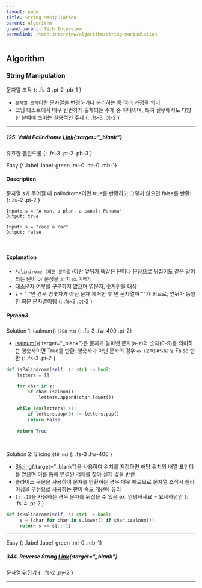 ```yaml
---
layout: page
title: String Manipulation
parent: Algorithm
grand_parent: Tech Interview
permalink: /tech-interview/algorithm/string-manipulation
---
```


## Algorithm

### String Manipulation
문자열 조작
{: .fs-3 .pt-2 .pb-1 }

- `문자열 조작`이란 문자열을 변경하거나 분리하는 등 여러 과정을 의미
- 코딩 테스트에서 매우 빈번하게 출제되는 주제 중 하나이며, 특히 실무에서도 다양한 분야에 쓰이는 실용적인 주제
{: .fs-3 .pt-2 }

---

##### 125. Valid Palindrome [Link](https://leetcode.com/problems/valid-palindrome){:target="_blank"}
유효한 팰린드롬 
{: .fs-3 .pt-2 .pb-3 }

Easy
{: .label .label-green .ml-0 .mt-0 .mb-1}

#### Description

문자열 s가 주어질 때 palindrome이면 true를 반환하고 그렇지 않으면 false를 반환:
{: .fs-2 .pt-2 }

```
Input: s = "A man, a plan, a canal: Panama"
Output: true

Input: s = "race a car"
Output: false
```

<br />

#### Explanation

- `Palindrome (회문 문자열)`이란 앞뒤가 똑같은 단어나 문장으로 뒤집어도 같은 말이 되는 단어 or 문장을 의미 <small>ex. 기러기</small>
- 대소문자 여부를 구분하지 않으며 영문자, 숫자만을 대상
- s = " "인 경우 영숫자가 아닌 문자 제거한 후 빈 문자열이 ""가 되므로, 앞뒤가 동일한 회문 문자열이됨
{: .fs-3 .pt-2 }


##### Python3

Solution 1: isalnum() <small>(298 ms)</small>
{: .fs-3 .fw-400 .pt-2}

- [isalnum()](https://www.w3schools.com/python/ref_string_isalnum.asp){:target="_blank"}은 문자가 알파벳 문자(a-z)와 숫자(0-9)를 의미하는 영숫자이면 True를 반환. 영숫자가 아닌 문자의 경우 <small>ex. (공백)!#%&? 등</small> False 반환
{: .fs-3 .pt-2 }

```python
def isPalindrome(self, s: str) -> bool:
    letters = []

    for char in s:
        if char.isalnum():
            letters.append(char.lower())
    
    while len(letters) >1:
        if letters.pop(0) != letters.pop()
        return False
    
    return True
```

<Br />

Solution 2: Slicing <small>(46 ms)</small>
{: .fs-3 .fw-400 }

- [Slicing](https://www.w3schools.com/python/python_strings_slicing.asp){:target="_blank"}을 사용하여 위치를 지정하면 해당 위치의 배열 포인터를 얻으며 이를 통해 연결된 객체를 찾아 실제 값을 반환
- 슬라이스 구문을 사용하여 문자를 반환하는 경우 매우 빠르므로 문자열 조작시 슬라이싱을 우선으로 사용하는 편이 속도 개선에 유리
- `[::-1]`을 사용하는 경우 문자를 뒤집을 수 있음 ex. 안녕하세요 = 요세하녕안
{: .fs-4 .pt-2 }

```python
def isPalindrome(self, s: str) -> bool:
     s = [char for char in s.lower() if char.isalnum()]
     return s == s[::-1]
```

---

Easy
{: .label .label-green .ml-0 .mb-1}

##### 344. Reverse String [Link](https://leetcode.com/problems/reverse-string){:target="_blank"}
문자열 뒤집기 
{: .fs-2 .py-2 }

---